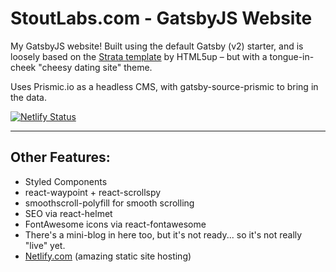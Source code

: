 # StoutLabs.com - GatsbyJS Website

My GatsbyJS website! Built using the default Gatsby (v2) starter, and is loosely based on the [Strata template](https://html5up.net/strata) by HTML5up – but with a tongue-in-cheek "cheesy dating site" theme.

Uses Prismic.io as a headless CMS, with gatsby-source-prismic to bring in the data.

[![Netlify Status](https://api.netlify.com/api/v1/badges/420d41b0-aec3-4cac-8728-fa2c892af326/deploy-status)](https://app.netlify.com/sites/stoutlabs2018/deploys)

---

## Other Features:

- Styled Components
- react-waypoint + react-scrollspy
- smoothscroll-polyfill for smooth scrolling
- SEO via react-helmet
- FontAwesome icons via react-fontawesome
- There's a mini-blog in here too, but it's not ready... so it's not really "live" yet.
- [Netlify.com](http://www.netlify.com) (amazing static site hosting)
